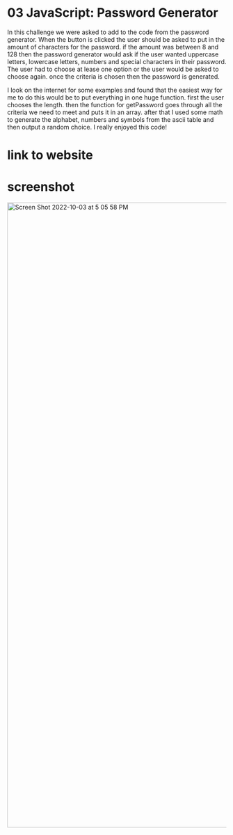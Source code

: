 # 03 JavaScript: Password Generator

In this challenge we were asked to add to the code from the password generator. When the button is clicked the user should be asked to put in the amount of characters for the password. if the amount was between 8 and 128 then the password generator would ask if the user wanted uppercase letters, lowercase letters, numbers and special characters in their password. The user had to choose at lease one option or the user would be asked to choose again. once the criteria is chosen then the password is generated.

I look on the internet for some examples and found that the easiest way for me to do this would be to put everything in one huge function. first the user chooses the length. then the function for getPassword goes through all the criteria we need to meet and puts it in an array. after that I used some math to generate the alphabet, numbers and symbols from the ascii table and then output a random choice. I really enjoyed this code!

# link to website

# screenshot
<img width="1436" alt="Screen Shot 2022-10-03 at 5 05 58 PM" src="https://user-images.githubusercontent.com/102085405/193697537-4bb5bcc9-c74d-4076-b7c3-6afccde2b860.png">
